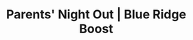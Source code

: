 ---
title: "Parents' Night Out | Blue Ridge Boost"
page_title: "Parents' Night Out"
# meta description
description: 
draft: false
# content section
section: "parents-night-out"
---